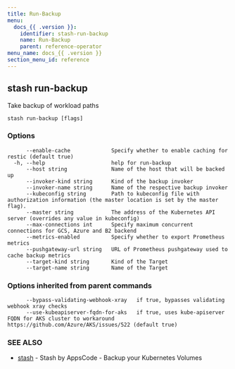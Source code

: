 ```yaml
---
title: Run-Backup
menu:
  docs_{{ .version }}:
    identifier: stash-run-backup
    name: Run-Backup
    parent: reference-operator
menu_name: docs_{{ .version }}
section_menu_id: reference
---
```

## stash run-backup

Take backup of workload paths

```
stash run-backup [flags]
```

### Options

```
      --enable-cache             Specify whether to enable caching for restic (default true)
  -h, --help                     help for run-backup
      --host string              Name of the host that will be backed up
      --invoker-kind string      Kind of the backup invoker
      --invoker-name string      Name of the respective backup invoker
      --kubeconfig string        Path to kubeconfig file with authorization information (the master location is set by the master flag).
      --master string            The address of the Kubernetes API server (overrides any value in kubeconfig)
      --max-connections int      Specify maximum concurrent connections for GCS, Azure and B2 backend
      --metrics-enabled          Specify whether to export Prometheus metrics
      --pushgateway-url string   URL of Prometheus pushgateway used to cache backup metrics
      --target-kind string       Kind of the Target
      --target-name string       Name of the Target
```

### Options inherited from parent commands

```
      --bypass-validating-webhook-xray   if true, bypasses validating webhook xray checks
      --use-kubeapiserver-fqdn-for-aks   if true, uses kube-apiserver FQDN for AKS cluster to workaround https://github.com/Azure/AKS/issues/522 (default true)
```

### SEE ALSO

* [stash](/docs/reference/operator/stash.md)	 - Stash by AppsCode - Backup your Kubernetes Volumes

